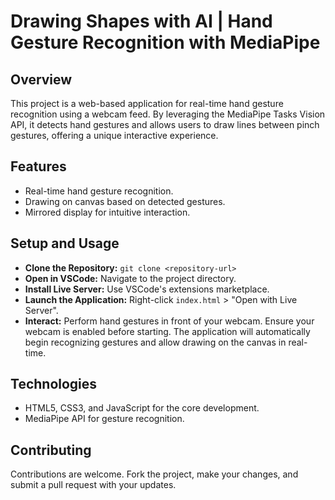 # Drawing Shapes with AI | Hand Gesture Recognition with MediaPipe

## Overview
This project is a web-based application for real-time hand gesture recognition using a webcam feed. By leveraging the MediaPipe Tasks Vision API, it detects hand gestures and allows users to draw lines between pinch gestures, offering a unique interactive experience.

## Features
- Real-time hand gesture recognition.
- Drawing on canvas based on detected gestures.
- Mirrored display for intuitive interaction.

## Setup and Usage
- **Clone the Repository:** `git clone <repository-url>`
- **Open in VSCode:** Navigate to the project directory.
- **Install Live Server:** Use VSCode's extensions marketplace.
- **Launch the Application:** Right-click `index.html` > "Open with Live Server".
- **Interact:** Perform hand gestures in front of your webcam. Ensure your webcam is enabled before starting. The application will automatically begin recognizing gestures and allow drawing on the canvas in real-time.

## Technologies
- HTML5, CSS3, and JavaScript for the core development.
- MediaPipe API for gesture recognition.

## Contributing
Contributions are welcome. Fork the project, make your changes, and submit a pull request with your updates.

